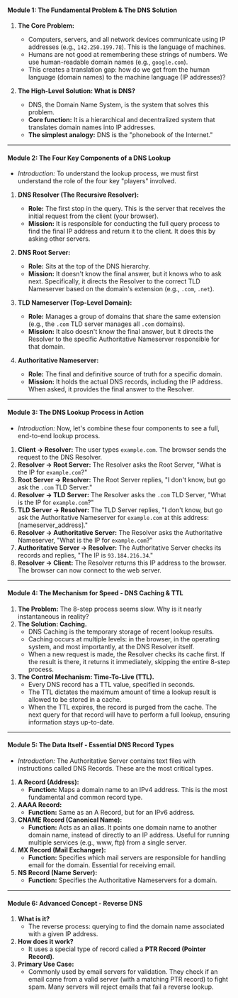 #### **Module 1: The Fundamental Problem & The DNS Solution**

1.  **The Core Problem:**

    - Computers, servers, and all network devices communicate using IP addresses (e.g., `142.250.199.78`). This is the language of machines.
    - Humans are not good at remembering these strings of numbers. We use human-readable domain names (e.g., `google.com`).
    - This creates a translation gap: how do we get from the human language (domain names) to the machine language (IP addresses)?

2.  **The High-Level Solution: What is DNS?**
    - DNS, the Domain Name System, is the system that solves this problem.
    - **Core function:** It is a hierarchical and decentralized system that translates domain names into IP addresses.
    - **The simplest analogy:** DNS is the "phonebook of the Internet."

---

#### **Module 2: The Four Key Components of a DNS Lookup**

- _Introduction:_ To understand the lookup process, we must first understand the role of the four key "players" involved.

1.  **DNS Resolver (The Recursive Resolver):**

    - **Role:** The first stop in the query. This is the server that receives the initial request from the client (your browser).
    - **Mission:** It is responsible for conducting the full query process to find the final IP address and return it to the client. It does this by asking other servers.

2.  **DNS Root Server:**

    - **Role:** Sits at the top of the DNS hierarchy.
    - **Mission:** It doesn't know the final answer, but it knows who to ask next. Specifically, it directs the Resolver to the correct TLD Nameserver based on the domain's extension (e.g., `.com`, `.net`).

3.  **TLD Nameserver (Top-Level Domain):**

    - **Role:** Manages a group of domains that share the same extension (e.g., the `.com` TLD server manages all `.com` domains).
    - **Mission:** It also doesn't know the final answer, but it directs the Resolver to the specific Authoritative Nameserver responsible for that domain.

4.  **Authoritative Nameserver:**
    - **Role:** The final and definitive source of truth for a specific domain.
    - **Mission:** It holds the actual DNS records, including the IP address. When asked, it provides the final answer to the Resolver.

---

#### **Module 3: The DNS Lookup Process in Action**

- _Introduction:_ Now, let's combine these four components to see a full, end-to-end lookup process.

1.  **Client -> Resolver:** The user types `example.com`. The browser sends the request to the DNS Resolver.
2.  **Resolver -> Root Server:** The Resolver asks the Root Server, "What is the IP for `example.com`?"
3.  **Root Server -> Resolver:** The Root Server replies, "I don't know, but go ask the `.com` TLD Server."
4.  **Resolver -> TLD Server:** The Resolver asks the `.com` TLD Server, "What is the IP for `example.com`?"
5.  **TLD Server -> Resolver:** The TLD Server replies, "I don't know, but go ask the Authoritative Nameserver for `example.com` at this address: [nameserver_address]."
6.  **Resolver -> Authoritative Server:** The Resolver asks the Authoritative Nameserver, "What is the IP for `example.com`?"
7.  **Authoritative Server -> Resolver:** The Authoritative Server checks its records and replies, "The IP is `93.184.216.34`."
8.  **Resolver -> Client:** The Resolver returns this IP address to the browser. The browser can now connect to the web server.

---

#### **Module 4: The Mechanism for Speed - DNS Caching & TTL**

1.  **The Problem:** The 8-step process seems slow. Why is it nearly instantaneous in reality?
2.  **The Solution: Caching.**
    - DNS Caching is the temporary storage of recent lookup results.
    - Caching occurs at multiple levels: in the browser, in the operating system, and most importantly, at the DNS Resolver itself.
    - When a new request is made, the Resolver checks its cache first. If the result is there, it returns it immediately, skipping the entire 8-step process.
3.  **The Control Mechanism: Time-To-Live (TTL).**
    - Every DNS record has a TTL value, specified in seconds.
    - The TTL dictates the maximum amount of time a lookup result is allowed to be stored in a cache.
    - When the TTL expires, the record is purged from the cache. The next query for that record will have to perform a full lookup, ensuring information stays up-to-date.

---

#### **Module 5: The Data Itself - Essential DNS Record Types**

- _Introduction:_ The Authoritative Server contains text files with instructions called DNS Records. These are the most critical types.

1.  **A Record (Address):**
    - **Function:** Maps a domain name to an IPv4 address. This is the most fundamental and common record type.
2.  **AAAA Record:**
    - **Function:** Same as an A Record, but for an IPv6 address.
3.  **CNAME Record (Canonical Name):**
    - **Function:** Acts as an alias. It points one domain name to another domain name, instead of directly to an IP address. Useful for running multiple services (e.g., www, ftp) from a single server.
4.  **MX Record (Mail Exchanger):**
    - **Function:** Specifies which mail servers are responsible for handling email for the domain. Essential for receiving email.
5.  **NS Record (Name Server):**
    - **Function:** Specifies the Authoritative Nameservers for a domain.

---

#### **Module 6: Advanced Concept - Reverse DNS**

1.  **What is it?**
    - The reverse process: querying to find the domain name associated with a given IP address.
2.  **How does it work?**
    - It uses a special type of record called a **PTR Record (Pointer Record)**.
3.  **Primary Use Case:**
    - Commonly used by email servers for validation. They check if an email came from a valid server (with a matching PTR record) to fight spam. Many servers will reject emails that fail a reverse lookup.
